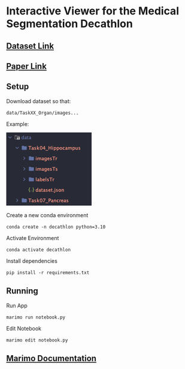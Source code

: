 # Interactive Viewer for the Medical Segmentation Decathlon
## [Dataset Link](https://drive.google.com/drive/folders/1HqEgzS8BV2c7xYNrZdEAnrHk7osJJ--2)
## [Paper Link](https://www.nature.com/articles/s41467-022-30695-9)
## Setup
Download dataset so that:
```
data/TaskXX_Organ/images...
```
Example:

![img.png](assets/img.png)

Create a new conda environment
```
conda create -n decathlon python=3.10
```

Activate Environment
```
conda activate decathlon
```

Install dependencies
```
pip install -r requirements.txt
```
## Running
Run App
```
marimo run notebook.py
```

Edit Notebook
```
marimo edit notebook.py
```

## [Marimo Documentation](https://docs.marimo.io/)